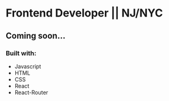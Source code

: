 # Frontend Developer || NJ/NYC

## Coming soon...

### Built with:
* Javascript
* HTML
* CSS
* React
* React-Router
